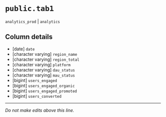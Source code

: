 # `public.tab1`
`analytics_prod` | `analytics`

## Column details
* [date]      `date`
* [character varying] `region_name`
* [character varying] `region_total`
* [character varying] `platform`
* [character varying] `dau_status`
* [character varying] `mau_status`
* [bigint]    `users_engaged`
* [bigint]    `users_engaged_organic`
* [bigint]    `users_engaged_promoted`
* [bigint]    `users_converted`

-------------------------------------------------------------------------------
*Do not make edits above this line.*
